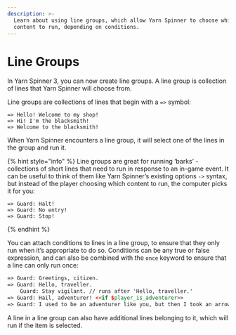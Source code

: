 ```yaml
---
description: >-
  Learn about using line groups, which allow Yarn Spinner to choose which
  content to run, depending on conditions.
---
```


# Line Groups

In Yarn Spinner 3, you can now create line groups. A line group is collection of lines that Yarn Spinner will choose from.&#x20;

Line groups are collections of lines that begin with a `=>` symbol:

```
=> Hello! Welcome to my shop!
=> Hi! I'm the blacksmith!
=> Welcome to the blacksmith!
```

When Yarn Spinner encounters a line group, it will select one of the lines in the group and run it. &#x20;

{% hint style="info" %}
Line groups are great for running ‘barks’ - collections of short lines that need to run in response to an in-game event. It can be useful to think of them like Yarn Spinner’s existing options `->` syntax, but instead of the player choosing which content to run, the computer picks it for you:

```
=> Guard: Halt!
=> Guard: No entry!
=> Guard: Stop!
```
{% endhint %}

You can attach conditions to lines in a line group, to ensure that they only run when it’s appropriate to do so. Conditions can be any true or false expression, and can also be combined with the `once` keyword to ensure that a line can only run once:

```html
=> Guard: Greetings, citizen.
=> Guard: Hello, traveller.
	Guard: Stay vigilant. // runs after 'Hello, traveller.'
=> Guard: Hail, adventurer! <<if $player_is_adventurer>>
=> Guard: I used to be an adventurer like you, but then I took an arrow in the knee. <<once if $player_is_adventurer>>
```

A line in a line group can also have additional lines belonging to it, which will run if the item is selected.
